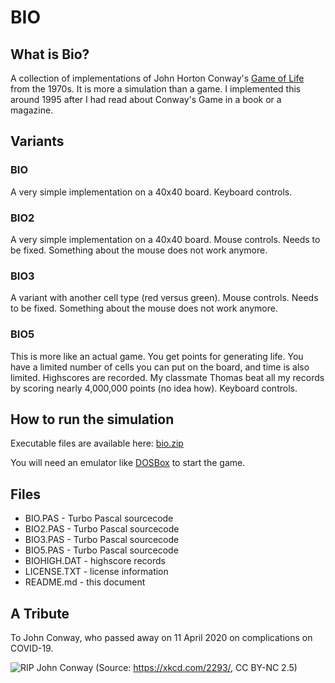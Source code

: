 # BIO

## What is Bio?

A collection of implementations of John Horton Conway's [Game of Life](https://en.wikipedia.org/wiki/Conway's_Game_of_Life) from the 1970s. It is more a simulation than a game. I implemented this around 1995 after I had read about Conway's Game in a book or a magazine.

## Variants

### BIO

A very simple implementation on a 40x40 board. Keyboard controls.

### BIO2

A very simple implementation on a 40x40 board. Mouse controls.
Needs to be fixed. Something about the mouse does not work anymore.

### BIO3

A variant with another cell type (red versus green). Mouse controls.
Needs to be fixed. Something about the mouse does not work anymore.

### BIO5

This is more like an actual game. You get points for generating life. You have a limited number of cells you can put on the board, and time is also limited. Highscores are recorded. My classmate Thomas beat all my records by scoring nearly 4,000,000 points (no idea how). Keyboard controls.

## How to run the simulation

Executable files are available here: [bio.zip](http://turbo.elitepiraten.de/bio.zip)

You will need an emulator like [DOSBox](https://www.dosbox.com) to start the game.

## Files

* BIO.PAS - Turbo Pascal sourcecode
* BIO2.PAS - Turbo Pascal sourcecode
* BIO3.PAS - Turbo Pascal sourcecode
* BIO5.PAS - Turbo Pascal sourcecode
* BIOHIGH.DAT - highscore records
* LICENSE.TXT - license information
* README.md - this document

## A Tribute

To John Conway, who passed away on 11 April 2020 on complications on COVID-19.

![RIP John Conway](https://imgs.xkcd.com/comics/rip_john_conway.gif)
(Source: https://xkcd.com/2293/, CC BY-NC 2.5)
